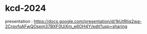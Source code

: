 # kcd-2024

presentation : https://docs.google.com/presentation/d/1kUtRliq2wa-2CrpvfoAFwQOspm37BXF0UiXm_e6OH4Y/edit?usp=sharing
